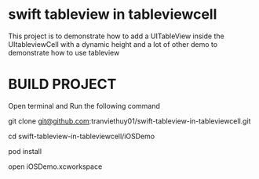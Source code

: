 # swift tableview in tableviewcell
This project is to demonstrate how to add a UITableView inside the UItableviewCell with a dynamic height and a lot of other demo to demonstrate how to use tableview

# BUILD PROJECT

Open terminal and Run the following command

git clone git@github.com:tranviethuy01/swift-tableview-in-tableviewcell.git

cd swift-tableview-in-tableviewcell/iOSDemo

pod install

open iOSDemo.xcworkspace
